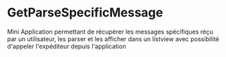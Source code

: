 # GetParseSpecificMessage
Mini Application permettant de récupérer les messages spécifiques réçu par un utilisateur, les parser et les afficher dans un listview avec possibilité d'appeler l'expéditeur depuis l'application
